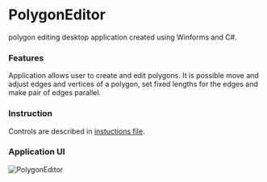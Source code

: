 # PolygonEditor
polygon editing desktop application created using Winforms and C#.

### Features
Application allows user to create and edit polygons. It is possible move and adjust edges and vertices of a polygon, set fixed lengths for the edges and make pair of edges parallel.

### Instruction
Controls are described in [instuctions file](instructions.txt).

### Application UI
![PolygonEditor](https://user-images.githubusercontent.com/108868792/233953724-9ff2280e-596b-4aa3-9394-e57167c4bb09.png)

